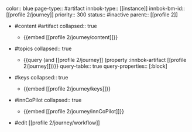 color:: blue
page-type:: #artifact
innbok-type:: [[instance]]
innbok-bm-id:: [[profile 2/journey]]
priority:: 300
status:: #inactive
parent:: [[profile 2]]

- #content #artifact
  collapsed:: true
	- {{embed [[profile 2/journey/content]]}}
- #topics
   collapsed:: true
    - {{query (and [[profile 2/journey]] (property :innbok-artifact [[profile 2/journey]]))}}
      query-table:: true
      query-properties:: [:block]
- #keys
  collapsed:: true
	- {{embed [[profile 2/journey/keys]]}}
- #innCoPilot
   collapsed:: true
	 - {{embed [[profile 2/journey/innCoPilot]]}}

- #edit [[profile 2/journey/workflow]]

